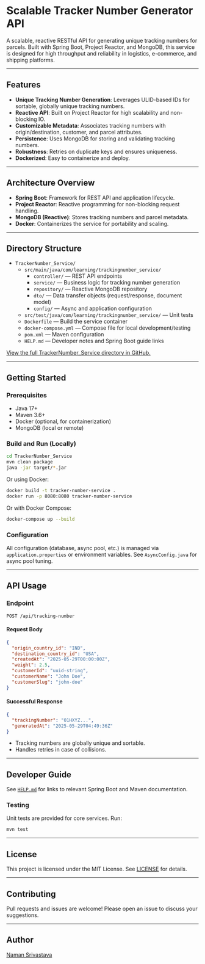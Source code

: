 # Scalable Tracker Number Generator API

A scalable, reactive RESTful API for generating unique tracking numbers for parcels. Built with Spring Boot, Project Reactor, and MongoDB, this service is designed for high throughput and reliability in logistics, e-commerce, and shipping platforms.

---

## Features

- **Unique Tracking Number Generation**: Leverages ULID-based IDs for sortable, globally unique tracking numbers.
- **Reactive API**: Built on Project Reactor for high scalability and non-blocking IO.
- **Customizable Metadata**: Associates tracking numbers with origin/destination, customer, and parcel attributes.
- **Persistence**: Uses MongoDB for storing and validating tracking numbers.
- **Robustness**: Retries on duplicate keys and ensures uniqueness.
- **Dockerized**: Easy to containerize and deploy.

---

## Architecture Overview

- **Spring Boot**: Framework for REST API and application lifecycle.
- **Project Reactor**: Reactive programming for non-blocking request handling.
- **MongoDB (Reactive)**: Stores tracking numbers and parcel metadata.
- **Docker**: Containerizes the service for portability and scaling.

---

## Directory Structure

- `TrackerNumber_Service/`
  - `src/main/java/com/learning/trackingnumber_service/`
    - `controller/` — REST API endpoints
    - `service/` — Business logic for tracking number generation
    - `repository/` — Reactive MongoDB repository
    - `dto/` — Data transfer objects (request/response, document model)
    - `config/` — Async and application configuration
  - `src/test/java/com/learning/trackingnumber_service/` — Unit tests
  - `Dockerfile` — Build the service container
  - `docker-compose.yml` — Compose file for local development/testing
  - `pom.xml` — Maven configuration
  - `HELP.md` — Developer notes and Spring Boot guide links

[View the full TrackerNumber_Service directory in GitHub.](https://github.com/naman-sriv/Scalable_Tracker_Number_Generator_API/tree/main/TrackerNumber_Service)

---

## Getting Started

### Prerequisites

- Java 17+
- Maven 3.6+
- Docker (optional, for containerization)
- MongoDB (local or remote)

### Build and Run (Locally)

```bash
cd TrackerNumber_Service
mvn clean package
java -jar target/*.jar
```

Or using Docker:

```bash
docker build -t tracker-number-service .
docker run -p 8080:8080 tracker-number-service
```

Or with Docker Compose:

```bash
docker-compose up --build
```

### Configuration

All configuration (database, async pool, etc.) is managed via `application.properties` or environment variables. See `AsyncConfig.java` for async pool tuning.

---

## API Usage

### Endpoint

```
POST /api/tracking-number
```

#### Request Body

```json
{
  "origin_country_id": "IND",
  "destination_country_id": "USA",
  "createdAt": "2025-05-29T00:00:00Z",
  "weight": 2.5,
  "customerId": "uuid-string",
  "customerName": "John Doe",
  "customerSlug": "john-doe"
}
```

#### Successful Response

```json
{
  "trackingNumber": "01HXYZ...",
  "generatedAt": "2025-05-29T04:49:36Z"
}
```

- Tracking numbers are globally unique and sortable.
- Handles retries in case of collisions.

---

## Developer Guide

See [`HELP.md`](TrackerNumber_Service/HELP.md) for links to relevant Spring Boot and Maven documentation.

### Testing

Unit tests are provided for core services. Run:

```bash
mvn test
```

---

## License

This project is licensed under the MIT License. See [LICENSE](LICENSE) for details.

---

## Contributing

Pull requests and issues are welcome! Please open an issue to discuss your suggestions.

---

## Author

[Naman Srivastava](https://github.com/naman-sriv)
